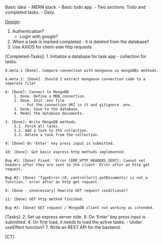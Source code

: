 Basic idea:
    - MERN stack.
    - Basic todo app.
        - Two sections: Todo and completed tasks.
        - Daily.

[Design][Bugs]:
1. Authentication?
    - Login with google?
2. When a task is marked completed - it is deleted from the database?
3. Use AXIOS for client-side http requests

[Completed-Tasks]:
    1. Initialize a database for task app - collection for tasks.

    6.meta.1 [Done]. Compare connection with mongoose vs mongoDBs methods.

    6.meta.2: [Done]. Should I extract mongoose connection code to a seperate file?

    6: [Done]: Connect to MongoDB
        1. Done. Define a MDB connection.
        2. Done. Init .env file
            - Put the connection URI in it and gitignore .env.
        3. Done. Save to the database.
        4. Model the database documents.

    3. [Done]: Write MongoDB methods.
        3.1. Fetch all tasks.
        3.2. Add a task to the collection.
        3.3. Delete a task from the collection.

    9: [Done] On 'Enter' key press input is submitted.

    10: [Done]: Got basic express http methods implemented.

    Bug #3: [Done] Fixed: 'Error [ERR_HTTP_HEADERS_SENT]: Cannot set headers after they are sent to the client' Error after an http get request.

    Bug #2: [Done] 'TypeError:(0, controller)1.getDocuments) is not a function.' error after an http get request.

    8. [Done - unnecessary] Rewrite GET request conditional?

    11: [Done] GET http method finished.

    Bug #3: [Done] GET request / MongoDB client not working as intended.



[bugs]: 4





[Tasks]:
    2. Set up express server side.
    9. On 'Enter' key press input is submitted.
    4. On first load, it needs to load the active tasks.
        - Under useEffect function?
    7. Write an REST API for the backend.
    





[CT]: 









